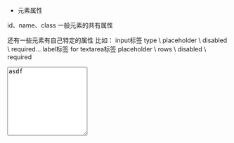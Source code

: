 * 元素属性

<div id="xx" name="xx" class="xx"></div>

id、name、class 一般元素的共有属性

还有一些元素有自己特定的属性
比如：
input标签  type \ placeholder \ disabled \ required...
label标签  for
textarea标签 placeholder \ rows \ disabled \ required
<textarea rows="10">asdf</textarea>
